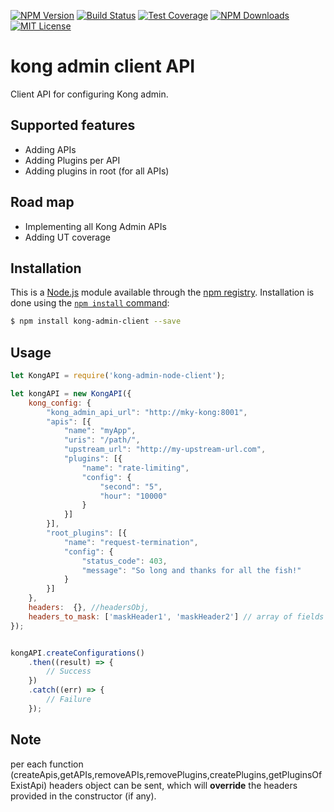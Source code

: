 [![NPM Version][npm-image]][npm-url]
[![Build Status][travis-image]][travis-url]
[![Test Coverage][coveralls-image]][coveralls-url]
[![NPM Downloads][downloads-image]][downloads-url]
[![MIT License][license-image]][license-url]

# kong admin client API
Client API for configuring Kong admin.

## Supported features
- Adding APIs
- Adding Plugins per API
- Adding plugins in root (for all APIs)

## Road map
- Implementing all Kong Admin APIs
- Adding UT coverage

## Installation
This is a [Node.js](https://nodejs.org/en/) module available through the
[npm registry](https://www.npmjs.com/). Installation is done using the
[`npm install` command](https://docs.npmjs.com/getting-started/installing-npm-packages-locally):

```sh
$ npm install kong-admin-client --save
```

## Usage
```js
let KongAPI = require('kong-admin-node-client');

let kongAPI = new KongAPI({
    kong_config: {
        "kong_admin_api_url": "http://mky-kong:8001",
        "apis": [{
            "name": "myApp",
            "uris": "/path/",
            "upstream_url": "http://my-upstream-url.com",
            "plugins": [{
                "name": "rate-limiting",
                "config": {
                    "second": "5",
                    "hour": "10000"
                }
            }]
        }],
        "root_plugins": [{
            "name": "request-termination",
            "config": {
                "status_code": 403,
                "message": "So long and thanks for all the fish!"
            }
        }]
    },
    headers:  {}, //headersObj,
    headers_to_mask: ['maskHeader1', 'maskHeader2'] // array of fields the logger should mask. 
});


kongAPI.createConfigurations()
    .then((result) => {
        // Success
    })
    .catch((err) => {
        // Failure
    });


```

## Note
per each function (createApis,getAPIs,removeAPIs,removePlugins,createPlugins,getPluginsOfExistApi) headers object can be sent, which will **override** the headers provided in the constructor (if any).


[npm-image]: https://img.shields.io/npm/v/express-requests-logger.svg?style=flat
[npm-url]: https://www.npmjs.com/package/kong-admin-node-client
[travis-image]: https://travis-ci.org/ugolas/kong-admin-node-client.svg?branch=master
[travis-url]: https://travis-ci.org/ugolas/kong-admin-node-client
[coveralls-image]: https://coveralls.io/repos/github/ugolas/kong-admin-node-client/badge.svg?branch=master
[coveralls-url]: https://coveralls.io/github/ugolas/kong-admin-node-client?branch=master
[downloads-image]: http://img.shields.io/npm/dm/kong-admin-node-client.svg?style=flat
[downloads-url]: https://npmjs.org/package/kong-admin-node-client
[license-image]: http://img.shields.io/badge/license-MIT-blue.svg?style=flat
[license-url]: LICENSE